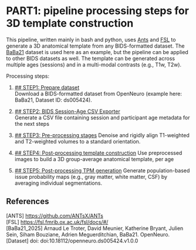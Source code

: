 # PART1: pipeline processing steps for **3D** template construction

This pipeline, written mainly in bash and python, uses [Ants](#2)  and [FSL](#2)  to generate a 3D anatomical template from any BIDS-formatted dataset. 
The [BaBa21](#3) dataset is used here as an example, but the pipeline can be applied to other BIDS datasets as well.
The template can be generated across multiple ages (sessions) and in a multi-modal contrasts (e.g., T1w, T2w).

Processing steps:

1. [## STEP1: Prepare dataset](preprocessing/download_openneuro.md) \
Download a BIDS-formatted dataset from OpenNeuro (example here: BaBa21, Dataset ID: ds005424).

2. [## STEP2: BIDS Session-Age CSV Exporter](preprocessing/bids_exporter.md) \
Generate a CSV file containing session and participant age metadata for the next steps 

3. [## STEP3: Pre-processing stages](preprocessing/denoise_realign.md)
Denoise and rigidly align T1-weighted and T2-weighted volumes to a standard orientation.

4. [## STEP4: Post-processing template construction](postprocessing/template_construction.md)
Use preprocessed images to build a 3D group-average anatomical template, per age

5. [## STEP5: Post-processing TPM generation](postprocessing/generate_TPM.md)
Generate population-based issue probability maps (e.g., gray matter, white matter, CSF) by averaging individual segmentations.

## References
<a id="1">[ANTS]</a> https://github.com/ANTsX/ANTs \
<a id="2">[FSL]</a> https://fsl.fmrib.ox.ac.uk/fsl/docs/#/ \
<a id="3">[BaBa21_2025]</a>
Arnaud Le Troter, David Meunier, Katherine Bryant, Julien Sein, Siham Bouziane, Adrien Meguerditchian,
BaBa21. OpenNeuro. [Dataset] doi: doi:10.18112/openneuro.ds005424.v1.0.0